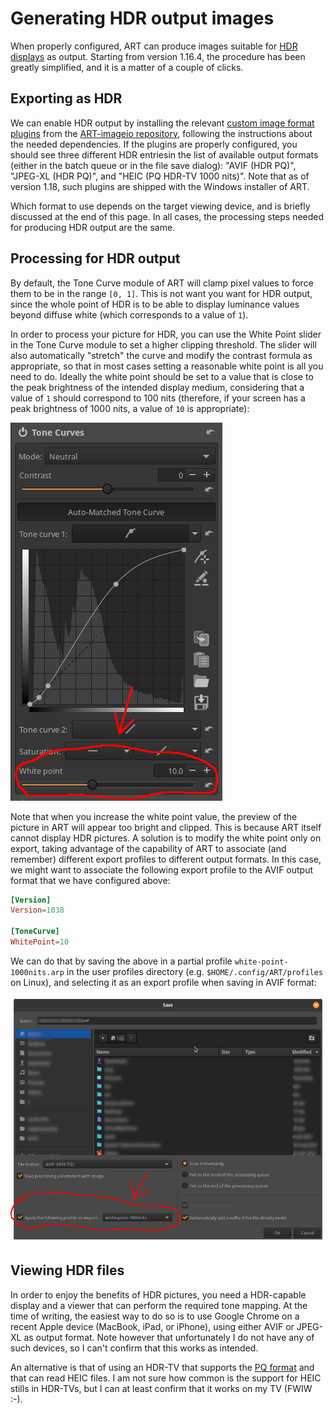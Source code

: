 # Generating HDR output images

When properly configured, ART can produce images suitable for [HDR displays](https://en.wikipedia.org/wiki/High-dynamic-range_television) as output.
Starting from version 1.16.4, the procedure has been greatly simplified, and it is a matter of a couple of clicks.

## Exporting as HDR

We can enable HDR output by installing the relevant [custom image format plugins](Customformats) from the [ART-imageio repository](https://github.com/artpixls/ART-imageio/), following the instructions about the needed dependencies. 
If the plugins are properly configured, you should see three different HDR entriesin the list of available output formats (either in the batch queue or in the file save dialog): "AVIF (HDR PQ)", "JPEG-XL (HDR PQ)", and "HEIC (PQ HDR-TV 1000 nits)". 
Note that as of version 1.18, such plugins are shipped with the Windows installer of ART.

Which format to use depends on the target viewing device, and is briefly discussed at the end of this page. 
In all cases, the processing steps needed for producing HDR output are the same.


## Processing for HDR output

By default, the Tone Curve module of ART will clamp pixel values to force them to be in the range `[0, 1]`. 
This is not want you want for HDR output, since the whole point of HDR is to be able to display luminance values beyond diffuse white (which corresponds to a value of `1`). 

In order to process your picture for HDR, you can use the White Point slider in the Tone Curve module to set a higher clipping threshold. 
The slider will also automatically "stretch" the curve and modify the contrast formula as appropriate, so that in most cases setting a reasonable white point is all you need to do. Ideally the white point should be set to a value that is close to the peak brightness of the intended display medium, considering that a value of `1` should correspond to 100 nits (therefore, if your screen has a peak brightness of 1000 nits, a value of `10` is appropriate):

![tone-curve-white-point](tone-curve-white-point.png)


Note that when you increase the white point value, the preview of the picture in ART will appear too bright and clipped. This is because ART itself cannot display HDR pictures. A solution is to modify the white point only on export, taking advantage of the capability of ART to associate (and remember) different export profiles to different output formats. 
In this case, we might want to associate the following export profile to the AVIF output format that we have configured above:

```conf
[Version]
Version=1038

[ToneCurve]
WhitePoint=10
```

We can do that by saving the above in a partial profile `white-point-1000nits.arp` in the user profiles directory (e.g. `$HOME/.config/ART/profiles` on Linux), and selecting it as an export profile when saving in AVIF format:

![avif-export-profile](avif-export-profile.png)


## Viewing HDR files

In order to enjoy the benefits of HDR pictures, you need a HDR-capable display and a viewer that can perform the required tone mapping. At the time of writing, the easiest way to do so is to use Google Chrome on a recent Apple device (MacBook, iPad, or iPhone), using either AVIF or JPEG-XL as output format. 
Note however that unfortunately I do not have any of such devices, so I can't confirm that this works as intended.

An alternative is that of using an HDR-TV that supports the [PQ format](https://en.wikipedia.org/wiki/High-dynamic-range_television#PQ10_(PQ_format)) and that can read HEIC files. I am not sure how common is the support for HEIC stills in HDR-TVs, but I can at least confirm that it works on my TV (FWIW :-).
